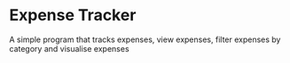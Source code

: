 # Expense Tracker
A simple program that tracks expenses, view expenses, filter expenses by category and visualise expenses
